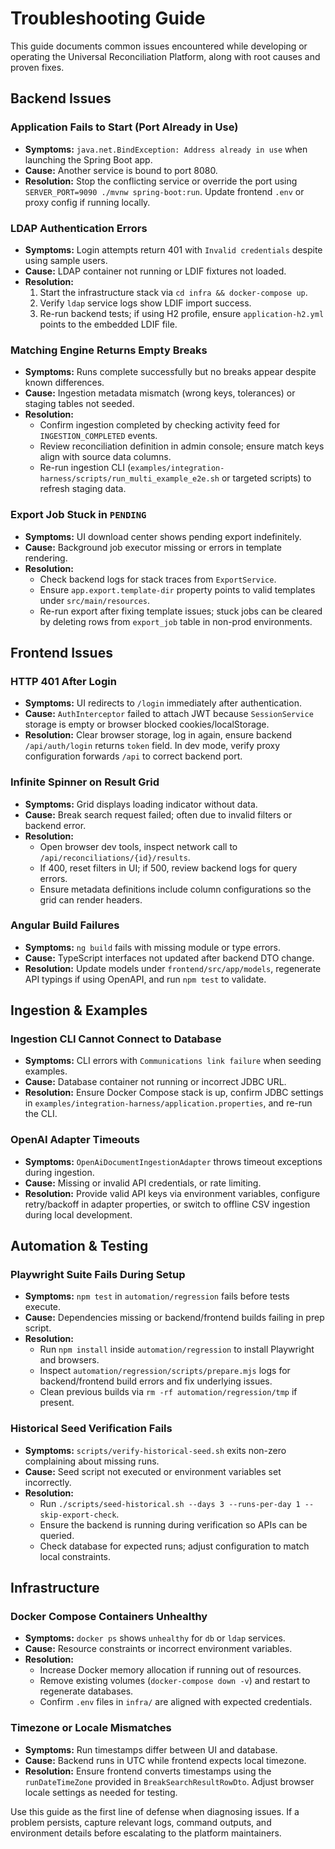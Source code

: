 # Troubleshooting Guide

This guide documents common issues encountered while developing or operating the Universal Reconciliation Platform, along with root causes and proven fixes.

## Backend Issues

### Application Fails to Start (Port Already in Use)
- **Symptoms:** `java.net.BindException: Address already in use` when launching the Spring Boot app.
- **Cause:** Another service is bound to port 8080.
- **Resolution:** Stop the conflicting service or override the port using `SERVER_PORT=9090 ./mvnw spring-boot:run`. Update frontend `.env` or proxy config if running locally.

### LDAP Authentication Errors
- **Symptoms:** Login attempts return 401 with `Invalid credentials` despite using sample users.
- **Cause:** LDAP container not running or LDIF fixtures not loaded.
- **Resolution:**
  1. Start the infrastructure stack via `cd infra && docker-compose up`.
  2. Verify `ldap` service logs show LDIF import success.
  3. Re-run backend tests; if using H2 profile, ensure `application-h2.yml` points to the embedded LDIF file.

### Matching Engine Returns Empty Breaks
- **Symptoms:** Runs complete successfully but no breaks appear despite known differences.
- **Cause:** Ingestion metadata mismatch (wrong keys, tolerances) or staging tables not seeded.
- **Resolution:**
  - Confirm ingestion completed by checking activity feed for `INGESTION_COMPLETED` events.
  - Review reconciliation definition in admin console; ensure match keys align with source data columns.
  - Re-run ingestion CLI (`examples/integration-harness/scripts/run_multi_example_e2e.sh` or targeted scripts) to refresh staging data.

### Export Job Stuck in `PENDING`
- **Symptoms:** UI download center shows pending export indefinitely.
- **Cause:** Background job executor missing or errors in template rendering.
- **Resolution:**
  - Check backend logs for stack traces from `ExportService`.
  - Ensure `app.export.template-dir` property points to valid templates under `src/main/resources`.
  - Re-run export after fixing template issues; stuck jobs can be cleared by deleting rows from `export_job` table in non-prod environments.

## Frontend Issues

### HTTP 401 After Login
- **Symptoms:** UI redirects to `/login` immediately after authentication.
- **Cause:** `AuthInterceptor` failed to attach JWT because `SessionService` storage is empty or browser blocked cookies/localStorage.
- **Resolution:** Clear browser storage, log in again, ensure backend `/api/auth/login` returns `token` field. In dev mode, verify proxy configuration forwards `/api` to correct backend port.

### Infinite Spinner on Result Grid
- **Symptoms:** Grid displays loading indicator without data.
- **Cause:** Break search request failed; often due to invalid filters or backend error.
- **Resolution:**
  - Open browser dev tools, inspect network call to `/api/reconciliations/{id}/results`.
  - If 400, reset filters in UI; if 500, review backend logs for query errors.
  - Ensure metadata definitions include column configurations so the grid can render headers.

### Angular Build Failures
- **Symptoms:** `ng build` fails with missing module or type errors.
- **Cause:** TypeScript interfaces not updated after backend DTO change.
- **Resolution:** Update models under `frontend/src/app/models`, regenerate API typings if using OpenAPI, and run `npm test` to validate.

## Ingestion & Examples

### Ingestion CLI Cannot Connect to Database
- **Symptoms:** CLI errors with `Communications link failure` when seeding examples.
- **Cause:** Database container not running or incorrect JDBC URL.
- **Resolution:** Ensure Docker Compose stack is up, confirm JDBC settings in `examples/integration-harness/application.properties`, and re-run the CLI.

### OpenAI Adapter Timeouts
- **Symptoms:** `OpenAiDocumentIngestionAdapter` throws timeout exceptions during ingestion.
- **Cause:** Missing or invalid API credentials, or rate limiting.
- **Resolution:** Provide valid API keys via environment variables, configure retry/backoff in adapter properties, or switch to offline CSV ingestion during local development.

## Automation & Testing

### Playwright Suite Fails During Setup
- **Symptoms:** `npm test` in `automation/regression` fails before tests execute.
- **Cause:** Dependencies missing or backend/frontend builds failing in prep script.
- **Resolution:**
  - Run `npm install` inside `automation/regression` to install Playwright and browsers.
  - Inspect `automation/regression/scripts/prepare.mjs` logs for backend/frontend build errors and fix underlying issues.
  - Clean previous builds via `rm -rf automation/regression/tmp` if present.

### Historical Seed Verification Fails
- **Symptoms:** `scripts/verify-historical-seed.sh` exits non-zero complaining about missing runs.
- **Cause:** Seed script not executed or environment variables set incorrectly.
- **Resolution:**
  - Run `./scripts/seed-historical.sh --days 3 --runs-per-day 1 --skip-export-check`.
  - Ensure the backend is running during verification so APIs can be queried.
  - Check database for expected runs; adjust configuration to match local constraints.

## Infrastructure

### Docker Compose Containers Unhealthy
- **Symptoms:** `docker ps` shows `unhealthy` for `db` or `ldap` services.
- **Cause:** Resource constraints or incorrect environment variables.
- **Resolution:**
  - Increase Docker memory allocation if running out of resources.
  - Remove existing volumes (`docker-compose down -v`) and restart to regenerate databases.
  - Confirm `.env` files in `infra/` are aligned with expected credentials.

### Timezone or Locale Mismatches
- **Symptoms:** Run timestamps differ between UI and database.
- **Cause:** Backend runs in UTC while frontend expects local timezone.
- **Resolution:** Ensure frontend converts timestamps using the `runDateTimeZone` provided in `BreakSearchResultRowDto`. Adjust browser locale settings as needed for testing.

Use this guide as the first line of defense when diagnosing issues. If a problem persists, capture relevant logs, command outputs, and environment details before escalating to the platform maintainers.
